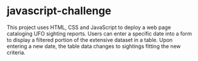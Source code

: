 # javascript-challenge

This project uses HTML, CSS and JavaScript to deploy a web page cataloging UFO sighting reports. Users can enter a specific date into a form to display a filtered portion of the extensive dataset in a table. Upon entering a new date, the table data changes to sightings fitting the new criteria.
